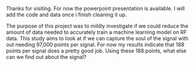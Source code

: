 Thanks for visiting. For now the powerpoint presentation is available. I will add the code and data once i finish cleaning it up.

The purpose of this project was to mildly investigate if we could reduce the amount of data needed to accurately train a machine learning model on RF data.
This study aims to look at if we can capture the soul of the signal with out needing 97,000 points per signal.
For now my results indicate that 188 points per signal does a pretty good job. Using these 188 points, what else can we find out about the signal?

